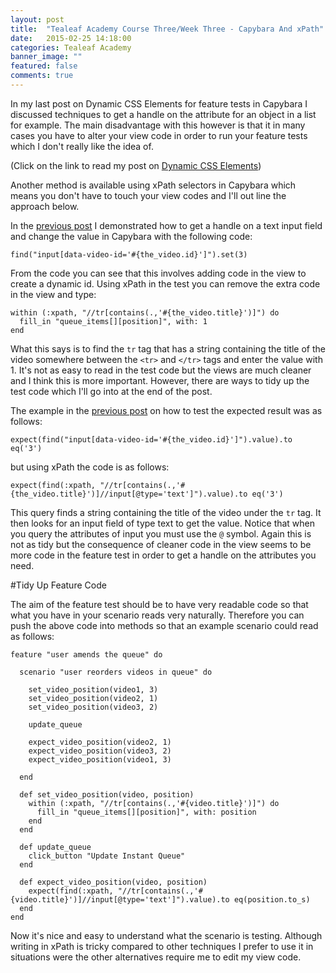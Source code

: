 ```yaml
---
layout: post
title:  "Tealeaf Academy Course Three/Week Three - Capybara And xPath"
date:   2015-02-25 14:18:00
categories: Tealeaf Academy
banner_image: ""
featured: false
comments: true
---
```


In my last post on Dynamic CSS Elements for feature tests in Capybara I discussed techniques to get a handle on the attribute for an object in a list for example.  The main disadvantage with this however is that it in many cases you have to alter your view code in order to run your feature tests which I don't really like the idea of.

(Click on the link to read my post on [Dynamic CSS Elements](../../../../2015/02/24/course-three-week-three-dynamic-css-elements/))

Another method is available using xPath selectors in Capybara which means you don't have to touch your view codes and I'll out line the approach below.

<!--more-->

In the [previous post](../../../../2015/02/24/course-three-week-three-dynamic-css-elements/) I demonstrated how to get a handle on a text input field and change the value in Capybara with the following code:

    find("input[data-video-id='#{the_video.id}']").set(3)
    
From the code you can see that this involves adding code in the view to create a dynamic id.  Using xPath in the test you can remove the extra code in the view and type:

    within (:xpath, "//tr[contains(.,'#{the_video.title}')]") do
      fill_in "queue_items[][position]", with: 1
    end
    
What this says is to find the ```tr``` tag that has a string containing the title of the video somewhere between the ```<tr>``` and ```</tr>``` tags and enter the value with 1.  It's not as easy to read in the test code but the views are much cleaner and I think this is more important.  However, there are ways to tidy up the test code which I'll go into at the end of the post.

The example in the [previous post](../../../../2015/02/24/course-three-week-three-dynamic-css-elements/) on how to test the expected result was as follows:

    expect(find("input[data-video-id='#{the_video.id}']").value).to eq('3')
    
but using xPath the code is as follows:

    expect(find(:xpath, "//tr[contains(.,'#{the_video.title}')]//input[@type='text']").value).to eq('3')
    
This query finds a string containing the title of the video under the ```tr``` tag.  It then looks for an input field of type text to get the value.  Notice that when you query the attributes of input you must use the ```@``` symbol. Again this is not as tidy but the consequence of cleaner code in the view seems to be more code in the feature test in order to get a handle on the attributes you need.

#Tidy Up Feature Code

The aim of the feature test should be to have very readable code so that what you have in your scenario reads very naturally.  Therefore you can push the above code into methods so that an example scenario could read as follows:
    
    feature "user amends the queue" do

      scenario "user reorders videos in queue" do

        set_video_position(video1, 3)
        set_video_position(video2, 1)
        set_video_position(video3, 2)

        update_queue

        expect_video_position(video2, 1)
        expect_video_position(video3, 2)
        expect_video_position(video1, 3)

      end

      def set_video_position(video, position)
        within (:xpath, "//tr[contains(.,'#{video.title}')]") do
          fill_in "queue_items[][position]", with: position
        end
      end

      def update_queue
        click_button "Update Instant Queue"
      end

      def expect_video_position(video, position)
        expect(find(:xpath, "//tr[contains(.,'#{video.title}')]//input[@type='text']").value).to eq(position.to_s)
      end
    end
    
Now it's nice and easy to understand what the scenario is testing.  Although writing in xPath is tricky compared to other techniques I prefer to use it in situations were the other alternatives require me to edit my view code.
